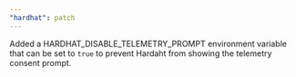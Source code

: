 ```yaml
---
"hardhat": patch
---
```


Added a HARDHAT_DISABLE_TELEMETRY_PROMPT environment variable that can be set to `true` to prevent Hardaht from showing the telemetry consent prompt.
